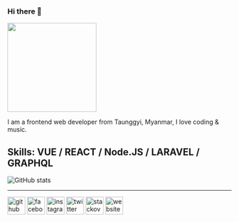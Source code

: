 ### Hi there 👋
<img src="https://github.com/ronaldaug/ronaldaug/raw/main/working.gif" width="200">

I am a frontend web developer from Taunggyi, Myanmar, I love coding & music. 

Skills: VUE / REACT / Node.JS / LARAVEL / GRAPHQL 
-----------

![GitHub stats](https://github-readme-stats.vercel.app/api?username=ronaldaug&show_icons=true)  

-----------

[<img src='https://cdn.jsdelivr.net/npm/simple-icons@3.0.1/icons/github.svg' alt='github' height='40'>](https://github.com/ronaldaug)  [<img src='https://cdn.jsdelivr.net/npm/simple-icons@3.0.1/icons/facebook.svg' alt='facebook' height='40'>](https://www.facebook.com/ai.tgi)  [<img src='https://cdn.jsdelivr.net/npm/simple-icons@3.0.1/icons/instagram.svg' alt='instagram' height='40'>](https://www.instagram.com/snine_ronald/)  [<img src='https://cdn.jsdelivr.net/npm/simple-icons@3.0.1/icons/twitter.svg' alt='twitter' height='40'>](https://twitter.com/ronald_snine)  [<img src='https://cdn.jsdelivr.net/npm/simple-icons@3.0.1/icons/stackoverflow.svg' alt='stackoverflow' height='40'>](https://stackexchange.com/users/2365901/ronald)  [<img src='https://cdn.jsdelivr.net/npm/simple-icons@3.0.1/icons/icloud.svg' alt='website' height='40'>](https://ronaldaug.work)  


